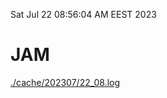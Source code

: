 Sat Jul 22 08:56:04 AM EEST 2023
# JAM
<a href='./cache/202307/22_08.log'>./cache/202307/22_08.log</a>
